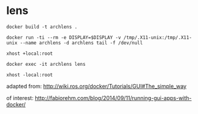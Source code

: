 # lens

`docker build -t archlens .`

`docker run -ti --rm -e DISPLAY=$DISPLAY -v /tmp/.X11-unix:/tmp/.X11-unix --name archlens -d archlens tail -f /dev/null`

`xhost +local:root`

`docker exec -it archlens lens`

`xhost -local:root`



adapted from: http://wiki.ros.org/docker/Tutorials/GUI#The_simple_way

of interest: http://fabiorehm.com/blog/2014/09/11/running-gui-apps-with-docker/